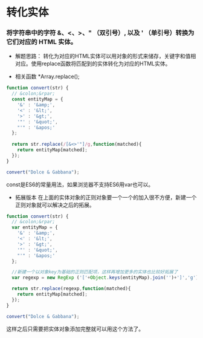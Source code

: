 # 转化实体

### 将字符串中的字符 &、<、>、" （双引号）, 以及 ' （单引号）转换为它们对应的 HTML 实体。

- 解题思路：
转化为对应的HTML实体可以用对象的形式来储存，关键字和值相对应。使用replace函数将匹配到的实体转化为对应的HTML实体。

- 相关函数
*Array.replace();

```js
function convert(str) {
  // &colon;&rpar;
  const entityMap = {
    '&' : '&amp;',
    '<' : '&lt;',
    '>' : '&gt;',
    '"' : '&quot;',
    "'" : '&apos;'
  };
  
  return str.replace(/[&<>'"]/g,function(matched){
    return entityMap[matched];
  });  
}

convert("Dolce & Gabbana");
```

const是ES6的常量用法，如果浏览器不支持ES6用var也可以。


- 拓展版本
在上面的实体对象的正则对象要一个一个的加入很不方便，新建一个正则对象就可以解决之后的拓展。

```js
function convert(str) {
  // &colon;&rpar;
  var entityMap = {
    '&' : '&amp;',
    '<' : '&lt;',
    '>' : '&gt;',
    '"' : '&quot;',
    "'" : '&apos;'
  };

  //新建一个以对象key为基础的正则匹配项，这样再增加更多的实体也比较好拓展了
  var regexp = new RegExp ('['+Object.keys(entityMap).join('')+']','g');

  return str.replace(regexp,function(matched){
    return entityMap[matched];
  });  
}

convert("Dolce & Gabbana");
```

这样之后只需要把实体对象添加完整就可以用这个方法了。
